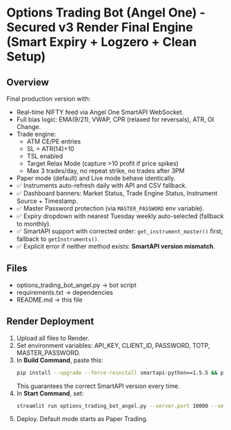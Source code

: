 # Options Trading Bot (Angel One) - Secured v3 Render Final Engine (Smart Expiry + Logzero + Clean Setup)

## Overview
Final production version with:
- Real-time NIFTY feed via Angel One SmartAPI WebSocket.
- Full bias logic: EMA(9/21), VWAP, CPR (relaxed for reversals), ATR, OI Change.
- Trade engine:
  - ATM CE/PE entries
  - SL = ATR(14)+10
  - TSL enabled
  - Target Relax Mode (capture >10 profit if price spikes)
  - Max 3 trades/day, no repeat strike, no trades after 3PM
- Paper mode (default) and Live mode behave identically.
- ✅ Instruments auto-refresh daily with API and CSV fallback.
- ✅ Dashboard banners: Market Status, Trade Engine Status, Instrument Source + Timestamp.
- ✅ Master Password protection (via `MASTER_PASSWORD` env variable).
- ✅ Expiry dropdown with nearest Tuesday weekly auto-selected (fallback to monthly).
- ✅ SmartAPI support with corrected order: `get_instrument_master()` first, fallback to `getInstruments()`.
- ✅ Explicit error if neither method exists: **SmartAPI version mismatch**.

## Files
- options_trading_bot_angel.py → bot script
- requirements.txt → dependencies
- README.md → this file

## Render Deployment
1. Upload all files to Render.
2. Set environment variables: API_KEY, CLIENT_ID, PASSWORD, TOTP, MASTER_PASSWORD.
3. In **Build Command**, paste this:
   ```bash
   pip install --upgrade --force-reinstall smartapi-python==1.5.5 && pip install -r requirements.txt
   ```
   This guarantees the correct SmartAPI version every time.
4. In **Start Command**, set:
   ```bash
   streamlit run options_trading_bot_angel.py --server.port 10000 --server.address 0.0.0.0
   ```
5. Deploy. Default mode starts as Paper Trading.
